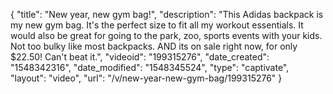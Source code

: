 {
    "title": "New year, new gym bag!",
    "description": "This Adidas backpack is my new gym bag.  It's the perfect size to fit all my workout essentials.  It would also be great for going to the park, zoo, sports events with your kids.  Not too bulky like most backpacks.  AND its on sale right now, for only $22.50!  Can't beat it.",
    "videoid": "199315276",
    "date_created": "1548342316",
    "date_modified": "1548345524",
    "type": "captivate",
    "layout": "video",
    "url": "\/v\/new-year-new-gym-bag\/199315276"
}